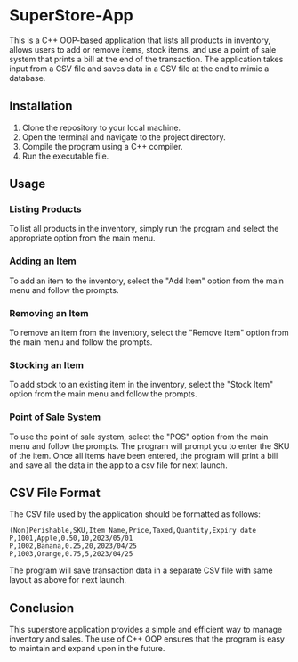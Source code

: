 # SuperStore-App

This is a C++ OOP-based application that lists all products in inventory, allows users to add or remove items, stock items, and use a point of sale system that prints a bill at the end of the transaction. The application takes input from a CSV file and saves data in a CSV file at the end to mimic a database.

## Installation

1. Clone the repository to your local machine.
2. Open the terminal and navigate to the project directory.
3. Compile the program using a C++ compiler.
4. Run the executable file.

## Usage

### Listing Products

To list all products in the inventory, simply run the program and select the appropriate option from the main menu.

### Adding an Item

To add an item to the inventory, select the "Add Item" option from the main menu and follow the prompts.

### Removing an Item

To remove an item from the inventory, select the "Remove Item" option from the main menu and follow the prompts.

### Stocking an Item

To add stock to an existing item in the inventory, select the "Stock Item" option from the main menu and follow the prompts.

### Point of Sale System

To use the point of sale system, select the "POS" option from the main menu and follow the prompts. The program will prompt you to enter the SKU of the item. Once all items have been entered, the program will print a bill and save all the data in the app to a csv file for next launch.

## CSV File Format

The CSV file used by the application should be formatted as follows:

```
(Non)Perishable,SKU,Item Name,Price,Taxed,Quantity,Expiry date
P,1001,Apple,0.50,10,2023/05/01
P,1002,Banana,0.25,20,2023/04/25
P,1003,Orange,0.75,5,2023/04/25
```

The program will save transaction data in a separate CSV file with same layout as above for next launch.


## Conclusion

This superstore application provides a simple and efficient way to manage inventory and sales. The use of C++ OOP ensures that the program is easy to maintain and expand upon in the future.
